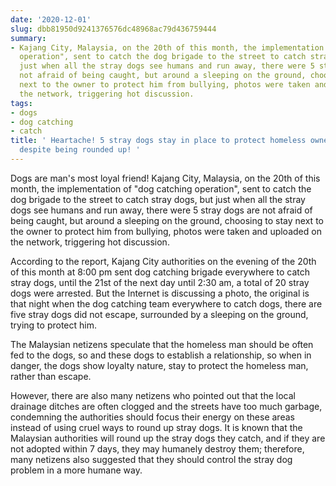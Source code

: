 ```yaml
---
date: '2020-12-01'
slug: dbb81950d9241376576dc48968ac79d436759444
summary:
- Kajang City, Malaysia, on the 20th of this month, the implementation of "dog catching
  operation", sent to catch the dog brigade to the street to catch stray dogs, but
  just when all the stray dogs see humans and run away, there were 5 stray dogs are
  not afraid of being caught, but around a sleeping on the ground, choosing to stay
  next to the owner to protect him from bullying, photos were taken and uploaded on
  the network, triggering hot discussion.
tags:
- dogs
- dog catching
- catch
title: ' Heartache! 5 stray dogs stay in place to protect homeless owners from escaping
  despite being rounded up! '
---
```


 Dogs are man's most loyal friend! Kajang City, Malaysia, on the 20th of this month, the implementation of "dog catching operation", sent to catch the dog brigade to the street to catch stray dogs, but just when all the stray dogs see humans and run away, there were 5 stray dogs are not afraid of being caught, but around a sleeping on the ground, choosing to stay next to the owner to protect him from bullying, photos were taken and uploaded on the network, triggering hot discussion.

According to the report, Kajang City authorities on the evening of the 20th of this month at 8:00 pm sent dog catching brigade everywhere to catch stray dogs, until the 21st of the next day until 2:30 am, a total of 20 stray dogs were arrested. But the Internet is discussing a photo, the original is that night when the dog catching team everywhere to catch dogs, there are five stray dogs did not escape, surrounded by a sleeping on the ground, trying to protect him.

The Malaysian netizens speculate that the homeless man should be often fed to the dogs, so and these dogs to establish a relationship, so when in danger, the dogs show loyalty nature, stay to protect the homeless man, rather than escape.

However, there are also many netizens who pointed out that the local drainage ditches are often clogged and the streets have too much garbage, condemning the authorities should focus their energy on these areas instead of using cruel ways to round up stray dogs. It is known that the Malaysian authorities will round up the stray dogs they catch, and if they are not adopted within 7 days, they may humanely destroy them; therefore, many netizens also suggested that they should control the stray dog problem in a more humane way.

 
        